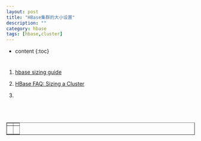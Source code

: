 ```yaml
---
layout: post
title: "HBase集群的大小设置"
description: ""
category: hbase
tags: [hbase,cluster]
---
```

* content
{:toc}

# 

1. [hbase sizing guide](https://www.slideshare.net/larsgeorge/hbase-sizing-guides-hbase-meetup-15102014-lars-george)

2. [HBase FAQ: Sizing a Cluster](https://community.cloudera.com/t5/Storage-Random-Access-HDFS/HBase-FAQ-Sizing-a-Cluster/ta-p/29408)

3. []()


<div align="center"><table style="text-align: center; width: 100%;" border="1" cellpadding="1" cellspacing="1">

<tr>
<td><img src=""></td>
<td><img src=""></td>
</tr>

<tr>
<td><p><small><b> </b></small></p></td>
<td><p><small><b> </b></small></p></td>
</tr>

<br><br></table></div>